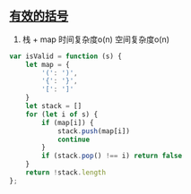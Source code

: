 ## [有效的括号](https://leetcode-cn.com/problems/valid-parentheses/)

1. 栈 + map  时间复杂度o(n) 空间复杂度o(n)
```js
var isValid = function (s) {
    let map = {
        '(': ')',
        '{': '}',
        '[': ']'
    }
    let stack = []
    for (let i of s) {
        if (map[i]) {
            stack.push(map[i])
            continue
        }
        if (stack.pop() !== i) return false
    }
    return !stack.length
};
```